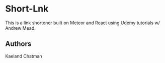 # Short-Lnk

This is a link shortener built on Meteor and React using Udemy tutorials w/ Andrew Mead.

## Authors

Kaeland Chatman
